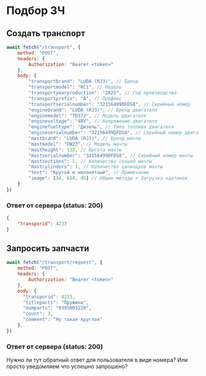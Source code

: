 # Подбор ЗЧ

## Создать транспорт
```js
await fetch("/transport", {
    method: "POST",
    headers: { 
        Authorization: "Bearer <token>"
    },
    body: {
        "transportbrand": "LUDA (RJ3)", // Бренд
        "transportmodel": "RC1", // Модель
        "transportyearproduction": "2025", // Год производства
        "transportprefix": "A", // Префикс
        "transportserialnumber": "32156499DFDS8", // Серийный номер
        "enginebrand": "LUDA (RJ3)", // Бренд двигателя
        "enginemodel": "TD37J", // Модель двигателя
        "enginevoltage": "48V", // Напряжение двигателя
        "enginefueltype": "Дизель", // Типо топлива двигателя
        "engineserialnumber": "32156499DFDS8", // Серийный номер двигателя
        "mastbrand": "LUDA (RJ3)", // Бренд мачты
        "mastmodel": "DW23", // Модель мачты
        "mastheight": 123, // Высота мачты
        "mastserialnumber": "32156499DFDS8", // Серийный номер мачты
        "mastsections": 1, // Количество секций мачты
        "mastcylinders": 1, // Количество цилиндров мачты
        "text": "Крутой и непонятный", // Примечание
        "image": [34, 654, 45] // Общие методы > Загрузка картинок
    }
})
```
### Ответ от сервера (status: 200)
```json
{
    "transporid": 4233
}
```
## Запросить запчасти
```js
await fetch("/transport/request", {
    method: "POST",
    headers: { 
        Authorization: "Bearer <token>"
    },
    body: {
      "transporid": 4233,
      "titleparts": "Пружина",
      "numparts": "9395003220",
      "count": 3,
      "comment": "Ну такая круглая"
    },
})
```
### Ответ от сервера (status: 200)
Нужно ли тут обратный ответ для пользователя в виде номера? Или просто уведомляем что успешно запрошено?
